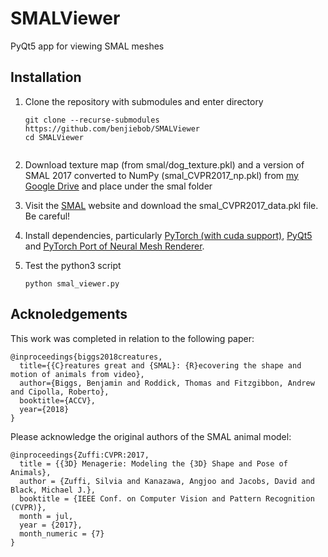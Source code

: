 # SMALViewer
PyQt5 app for viewing SMAL meshes

## Installation
1. Clone the repository with submodules and enter directory
   ```
   git clone --recurse-submodules https://github.com/benjiebob/SMALViewer
   cd SMALViewer
    
2. Download texture map (from smal/dog_texture.pkl) and a version of SMAL 2017 converted to NumPy (smal_CVPR2017_np.pkl) from [my Google Drive](https://drive.google.com/open?id=1gPwA_tl1qrKiUkveE8PTsEOEMHtTw8br) and place under the smal folder

3. Visit the [SMAL](http://smal.is.tue.mpg.de/) website and download the smal_CVPR2017_data.pkl file. Be careful!

4. Install dependencies, particularly [PyTorch (with cuda support)](https://pytorch.org/), [PyQt5](https://pypi.org/project/PyQt5/) and [PyTorch Port of Neural Mesh Renderer](https://github.com/daniilidis-group/neural_renderer).

5. Test the python3 script
   ```
   python smal_viewer.py
   ```

## Acknoledgements
This work was completed in relation to the following paper:
```
@inproceedings{biggs2018creatures,
  title={{C}reatures great and {SMAL}: {R}ecovering the shape and motion of animals from video},
  author={Biggs, Benjamin and Roddick, Thomas and Fitzgibbon, Andrew and Cipolla, Roberto},
  booktitle={ACCV},
  year={2018}
}
```
   
Please acknowledge the original authors of the SMAL animal model:
```
@inproceedings{Zuffi:CVPR:2017,
  title = {{3D} Menagerie: Modeling the {3D} Shape and Pose of Animals},
  author = {Zuffi, Silvia and Kanazawa, Angjoo and Jacobs, David and Black, Michael J.},
  booktitle = {IEEE Conf. on Computer Vision and Pattern Recognition (CVPR)},
  month = jul,
  year = {2017},
  month_numeric = {7}
}
```

